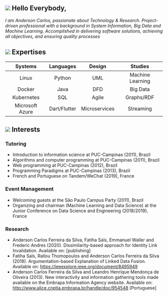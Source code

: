 ## ![](https://fonts.gstatic.com/s/i/materialiconsoutlined/face/v14/24px.svg) Hello Everybody,

_I am Anderson Carlos, passionate about Technology & Research. Project-driven professional with a background in System Information, Big Data and Machine Learning. Accomplished in delivering software solutions, achieving all objectives, and ensuring quality processes_ 

## ![](https://fonts.gstatic.com/s/i/materialiconsoutlined/assignment_turned_in/v14/24px.svg) Expertises

| Systems         | Languages         | Design        | **Studies**      |
|:---------------:|:-----------------:|:-------------:|:----------------:|
| Linux           | Python            | UML           | Machine Learning |
| Docker          | Java              | DFD           | Big Data         |
| Kubernetes      | SQL               | Agile         | Graphs/RDF       |
| Microsoft Azure | Dart/Flutter      | Microservices | Streaming        |

## ![](https://fonts.gstatic.com/s/i/materialiconsoutlined/favorite/v15/24px.svg) Interests

### Tutoring 

- Introduction to information science at PUC-Campinas (2011), Brazil 
- Algorithms and computer programming at PUC-Campinas (2011), Brazil 
- Web programming at PUC-Campinas (2012), Brazil 
- Programming Paradigms at PUC-Campinas (2013), Brazil 
- French and Portuguese on Tandem/WeChat (2019), France

### Event Management 

- Welcoming guests at the São Paulo Campus Party (2011), Brazil 
- Organizing and chairman (Machine Learning and Data Science) at the Junior Conference on Data Science and Engineering (2018/2019), France

### Research 

- Anderson Carlos Ferreira da Silva, Fatiha Saïs, Emmanuel Waller and Frederic Andres (2020). Dissimilarity-based approach for Identity Link Invalidation. Available on: [publishing] 
- Fatiha Saïs, Rallou Thomopoulos and Anderson Carlos Ferreira da Silva (2018). Argumentation-based Explanation of Linked Data Fusion. Available on: https://ieeexplore.ieee.org/document/8495949 
- Anderson Carlos Ferreira da Silva and Leandro Henrique Mendonça de Oliveira (2013). New interactivity and information gathering tools made available on the Embrapa Information Agency website. Available on: http://www.alice.cnptia.embrapa.br/handle/doc/954548 [Portuguese] 
